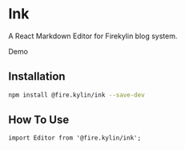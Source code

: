 # Ink

A React Markdown Editor for Firekylin blog system.

Demo

## Installation

```bash
npm install @fire.kylin/ink --save-dev
```

## How To Use

```
import Editor from '@fire.kylin/ink';

```
